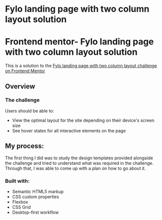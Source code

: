 #  Fylo landing page with two column layout solution
# Frontend mentor-  Fylo landing page with two column layout solution
This is a solution to the [Fylo landing page with two column layout challenge on Frontend Mentor](https://www.frontendmentor.io/challenges/fylo-landing-page-with-two-column-layout-5ca5ef041e82137ec91a50f5)

## Overview
### The challenge
Users should be able to:
- View the optimal layout for the site depending on their device's screen size
- See hover states for all interactive elements on the page

## My process:
The first thing I did was to study the design templates provided alongside the challenge and tried to understand what was required in the challenge. Through that, I was able to come up with a plan on how to go about it.

### Built with:
- Semantic HTML5 markup
- CSS custom properties
- Flexbox
- CSS Grid
- Desktop-first workflow
